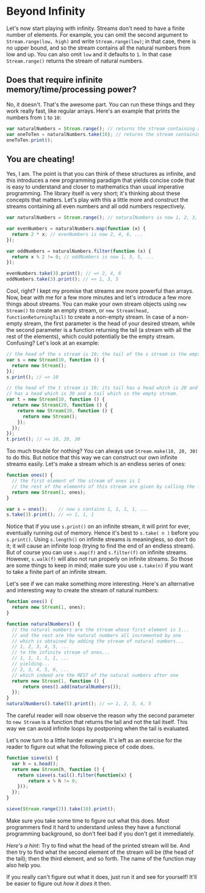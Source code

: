 # Beyond Infinity
Let's now start playing with infinity. Streams don't need to have a finite number of elements. For example, you can omit the second argument to `Stream.range(low, high)` and write `Stream.range(low)`; in that case, there is no upper bound, and so the stream contains all the natural numbers from low and up. You can also omit `low` and it defaults to `1`. In that case `Stream.range()` returns the stream of natural numbers.

## Does that require infinite memory/time/processing power?
No, it doesn't. That's the awesome part. You can run these things and they work really fast, like regular arrays. Here's an example that prints the numbers from `1` to `10`:

```js
var naturalNumbers = Stream.range(); // returns the stream containing all natural numbers from 1 and up
var oneToTen = naturalNumbers.take(10); // returns the stream containing the numbers 1...10
oneToTen.print();
```

## You are cheating!
Yes, I am. The point is that you can think of these structures as infinite, and this introduces a new programming paradigm that yields concise code that is easy to understand and closer to mathematics than usual imperative programming. The library itself is very short; it's thinking about these concepts that matters. Let's play with this a little more and construct the streams containing all even numbers and all odd numbers respectively.

```js
var naturalNumbers = Stream.range(); // naturalNumbers is now 1, 2, 3, ...

var evenNumbers = naturalNumbers.map(function (x) {
  return 2 * x; // evenNumbers is now 2, 4, 6, ...
});

var oddNumbers = naturalNumbers.filter(function (x) {
  return x % 2 != 0; // oddNumbers is now 1, 3, 5, ...
});

evenNumbers.take(3).print(); // => 2, 4, 6
oddNumbers.take(3).print(); // => 1, 3, 5
```

Cool, right? I kept my promise that streams are more powerful than arrays. Now, bear with me for a few more minutes and let's introduce a few more things about streams. You can make your own stream objects using `new Stream()` to create an empty stream, or `new Stream(head, functionReturningTail)` to create a non-empty stream. In case of a non-empty stream, the first parameter is the head of your desired stream, while the second parameter is a function returning the tail (a stream with all the rest of the elements), which could potentially be the empty stream. Confusing? Let's look at an example:

```js
// the head of the s stream is 10; the tail of the s stream is the empty stream
var s = new Stream(10, function () {
  return new Stream();
});
s.print(); // => 10

// the head of the t stream is 10; its tail has a head which is 20 and a tail which
// has a head which is 30 and a tail which is the empty stream.
var t = new Stream(10, function () {
  return new Stream(20, function () {
    return new Stream(30, function () {
      return new Stream();
    });
  });
});
t.print(); // => 10, 20, 30
```

Too much trouble for nothing? You can always use `Stream.make(10, 20, 30)` to do this. But notice that this way we can construct our own infinite streams easily. Let's make a stream which is an endless series of ones:

```js
function ones() {
  // the first element of the stream of ones is 1
  // the rest of the elements of this stream are given by calling the function ones() (this same function!)
  return new Stream(1, ones);
}

var s = ones();    // now s contains 1, 1, 1, 1, ...
s.take(3).print(); // => 1, 1, 1
```

Notice that if you use `s.print()` on an infinite stream, it will print for ever, eventually running out of memory. Hence it's best to `s.take( n )` before you `s.print()`. Using `s.length()` on infinite streams is meaningless, so don't do it; it will cause an infinite loop (trying to find the end of an endless stream). But of course you can use `s.map(f)` and `s.filter(f)` on infinite streams. However, `s.walk(f)` will also not run properly on infinite streams. So those are some things to keep in mind; make sure you use `s.take(n)` if you want to take a finite part of an infinite stream.

Let's see if we can make something more interesting. Here's an alternative and interesting way to create the stream of natural numbers:

```js
function ones() {
  return new Stream(1, ones);
}

function naturalNumbers() {
  // the natural numbers are the stream whose first element is 1...
  // and the rest are the natural numbers all incremented by one
  // which is obtained by adding the stream of natural numbers...
  // 1, 2, 3, 4, 5, ...
  // to the infinite stream of ones...
  // 1, 1, 1, 1, 1, ...
  // yielding...
  // 2, 3, 4, 5, 6, ...
  // which indeed are the REST of the natural numbers after one
  return new Stream(1, function () {
      return ones().add(naturalNumbers());
  });
}
naturalNumbers().take(5).print(); // => 1, 2, 3, 4, 5
```

The careful reader will now observe the reason why the second parameter to `new Stream` is a function that returns the tail and not the tail itself. This way we can avoid infinite loops by postponing when the tail is evaluated.

Let's now turn to a little harder example. It's left as an exercise for the reader to figure out what the following piece of code does.

```js
function sieve(s) {
  var h = s.head();
  return new Stream(h, function () {
    return sieve(s.tail().filter(function(x) {
        return x % h != 0;
    }));
  });
}

sieve(Stream.range(2)).take(10).print();
```

Make sure you take some time to figure out what this does. Most programmers find it hard to understand unless they have a functional programming background, so don't feel bad if you don't get it immediately.

*Here's a hint*: Try to find what the head of the printed stream will be. And then try to find what the second element of the stream will be (the head of the tail); then the third element, and so forth. The name of the function may also help you.

If you really can't figure out what it does, just run it and see for yourself! It'll be easier to figure out *how it does* it then.

